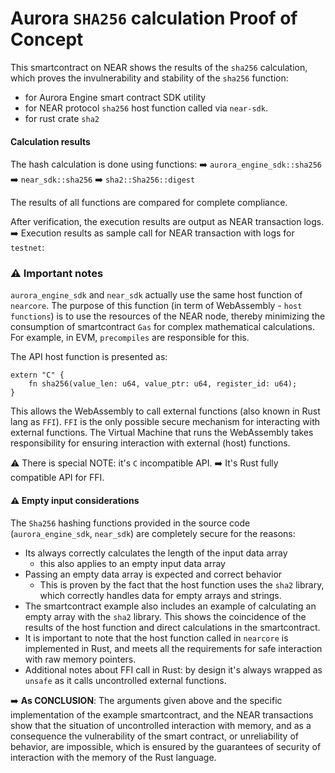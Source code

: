 # Aurora `SHA256` calculation Proof of Concept

This smartcontract on NEAR shows the results of the `sha256` calculation, which proves
the invulnerability and stability of the `sha256` function:

- for Aurora Engine smart contract SDK utility
- for NEAR protocol `sha256` host function called via `near-sdk`.
- for rust crate `sha2`

#### Calculation results

The hash calculation is done using functions:
➡️ `aurora_engine_sdk::sha256`
➡️ `near_sdk::sha256`
➡️ `sha2::Sha256::digest`

The results of all functions are compared for complete compliance.

After verification, the execution results are output as NEAR transaction logs.
➡️ Execution results as sample call for NEAR transaction with logs for `testnet`:

### ⚠️ Important notes

`aurora_engine_sdk` and `near_sdk` actually use the same host function of `nearcore`.
The purpose of this function (in term of WebAssembly - `host functions`) is to use the resources of
the NEAR node, thereby minimizing the consumption of smartcontract `Gas` for complex mathematical
calculations. For example, in EVM, `precompiles` are responsible for this.

The API host function is presented as:

```
extern "C" {
    fn sha256(value_len: u64, value_ptr: u64, register_id: u64);
}
```

This allows the WebAssembly to call external functions (also known in Rust lang as `FFI`). `FFI` is the only
possible secure mechanism for interacting with external functions. The Virtual Machine that runs the WebAssembly
takes responsibility for ensuring interaction with external (host) functions.

⚠️ There is special NOTE: it's `C` incompatible API.
➡️ It's Rust fully compatible API for FFI.

#### ⚠️ Empty input considerations

The `Sha256` hashing functions provided in the source code (`aurora_engine_sdk`, `near_sdk`) are completely
secure for the reasons:

- Its always correctly calculates the length of the input data array
    - this also applies to an empty input data array
- Passing an empty data array is expected and correct behavior
    - This is proven by the fact that the host function uses the `sha2` library, which correctly handles data for empty
      arrays and strings.
- The smartcontract example also includes an example of calculating an empty array with the `sha2` library. This
  shows the coincidence of the results of the host function and direct calculations in the smartcontract.
- It is important to note that the host function called in `nearcore` is implemented in Rust, and meets all the
  requirements for safe interaction with raw memory pointers.
- Additional notes about FFI call in Rust: by design it's always wrapped as `unsafe` as it calls uncontrolled external
  functions.

➡️ **As CONCLUSION**: The arguments given above and the specific implementation of the example smartcontract,
and the NEAR transactions show that the situation of uncontrolled interaction with memory, and as a consequence
the vulnerability of the smart contract, or unreliability of behavior, are impossible, which is ensured by the
guarantees of security of interaction with the memory of the Rust language.
